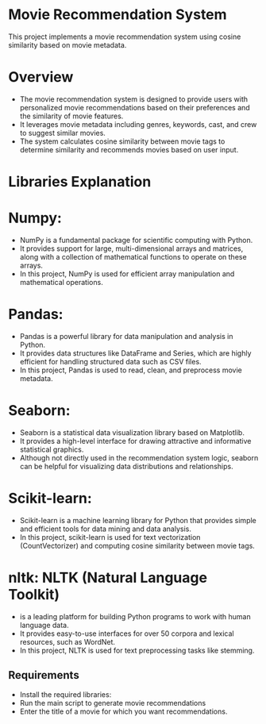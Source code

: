 # Movie Recommendation System
  This project implements a movie recommendation system using cosine similarity based on movie metadata.

# Overview
  - The movie recommendation system is designed to provide users with personalized movie recommendations based on their preferences and the similarity of movie features.
  - It leverages movie metadata including genres, keywords, cast, and crew to suggest similar movies. 
  - The system calculates cosine similarity between movie tags to determine similarity and recommends movies based on user input.

# Libraries Explanation
# Numpy:
- NumPy is a fundamental package for scientific computing with Python.
- It provides support for large, multi-dimensional arrays and matrices, along with a collection of mathematical functions to operate on these arrays.
- In this project, NumPy is used for efficient array manipulation and mathematical operations.

# Pandas: 
- Pandas is a powerful library for data manipulation and analysis in Python. 
- It provides data structures like DataFrame and Series, which are highly efficient for handling structured data such as CSV files. 
- In this project, Pandas is used to read, clean, and preprocess movie metadata.

# Seaborn:
- Seaborn is a statistical data visualization library based on Matplotlib. 
- It provides a high-level interface for drawing attractive and informative statistical graphics. 
- Although not directly used in the recommendation system logic, seaborn can be helpful for visualizing data distributions and relationships.

# Scikit-learn:
- Scikit-learn is a machine learning library for Python that provides simple and efficient tools for data mining and data analysis.
- In this project, scikit-learn is used for text vectorization (CountVectorizer) and computing cosine similarity between movie tags.

# nltk: NLTK (Natural Language Toolkit)
- is a leading platform for building Python programs to work with human language data.
- It provides easy-to-use interfaces for over 50 corpora and lexical resources, such as WordNet.
- In this project, NLTK is used for text preprocessing tasks like stemming.

## Requirements
- Install the required libraries:
- Run the main script to generate movie recommendations
- Enter the title of a movie for which you want recommendations.
